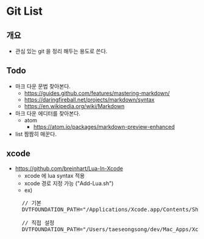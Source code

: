 # Git List

## 개요

* 관심 있는 git 을 정리 해두는 용도로 쓴다.


## Todo

* 마크 다운 문법 찾아본다.
	* https://guides.github.com/features/mastering-markdown/
	* https://daringfireball.net/projects/markdown/syntax
	* https://en.wikipedia.org/wiki/Markdown
* 마크 다운 에디터를 찾아본다.
	* atom
		* https://atom.io/packages/markdown-preview-enhanced
* list 짬짬히 매꾼다.

## xcode

* https://github.com/breinhart/Lua-In-Xcode
	* xcode 에 lua syntax 적용
	* xcode 경로 지정 가능 ("Add-Lua.sh")
	* ex)
	<pre>
	// 기본
	DVTFOUNDATION_PATH="/Applications/Xcode.app/Contents/SharedFrameworks/DVTFoundation.framework/Versions/A/Resources/"

	// 직접 설정
	DVTFOUNDATION_PATH="/Users/taeseongsong/dev/Mac_Apps/Xcode/Xcode_8_2_1.app/Contents/SharedFrameworks/DVTFoundation.framework/Versions/A/Resources/"
	</pre>
